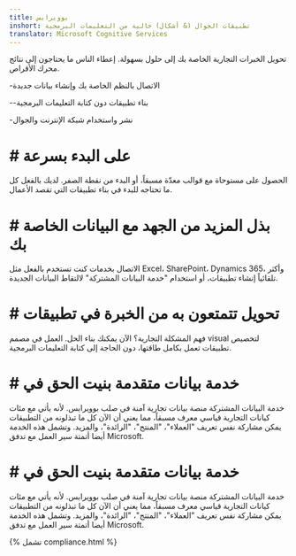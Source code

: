 ```yaml
---
title: بوويرابس
inshort: تطبيقات الجوال (& أشكال) خالية من التعليمات البرمجية
translator: Microsoft Cognitive Services
---
```


تحويل الخبرات التجارية الخاصة بك إلى حلول بسهولة. إعطاء الناس ما يحتاجون إلى نتائج محرك الأقراص.

-الاتصال بالنظم الخاصة بك وإنشاء بيانات جديدة

--بناء تطبيقات دون كتابة التعليمات البرمجية

-نشر واستخدام شبكة الإنترنت والجوال

# # على البدء بسرعة
الحصول على مستوحاة مع قوالب معدّة مسبقاً، أو البدء من نقطة الصفر. لديك بالفعل كل ما تحتاجه للبدء في بناء تطبيقات التي تقصد الأعمال.

# # بذل المزيد من الجهد مع البيانات الخاصة بك
الاتصال بخدمات كنت تستخدم بالفعل مثل Excel، SharePoint، Dynamics 365، وأكثر تلقائياً إنشاء تطبيقات، أو استخدام "خدمة البيانات المشتركة" لالتقاط البيانات الجديدة.

# # تحويل تتمتعون به من الخبرة في تطبيقات
فهم المشكلة التجارية؟ الآن يمكنك بناء الحل. العمل في مصمم visual لتخصيص تطبيقات تعمل بكامل طاقتها، دون الحاجة إلى كتابة التعليمات البرمجية.

# # خدمة بيانات متقدمة بنيت الحق في
خدمة البيانات المشتركة منصة بيانات تجارية آمنة في صلب بوويرابس. لأنه يأتي مع مئات كيانات التجارية قياسي معرف مسبقاً، مما يعني أن الآن كل ما تبذلونه من التطبيقات يمكن مشاركة نفس تعريف "العملاء"، "المنتج"، "الرائدة"، والمزيد. وتشمل هذه الخدمة أيضا أتمتة سير العمل مع تدفق Microsoft.

# # خدمة بيانات متقدمة بنيت الحق في
خدمة البيانات المشتركة منصة بيانات تجارية آمنة في صلب بوويرابس. لأنه يأتي مع مئات كيانات التجارية قياسي معرف مسبقاً، مما يعني أن الآن كل ما تبذلونه من التطبيقات يمكن مشاركة نفس تعريف "العملاء"، "المنتج"، "الرائدة"، والمزيد. وتشمل هذه الخدمة أيضا أتمتة سير العمل مع تدفق Microsoft.

{% تشمل compliance.html %}

